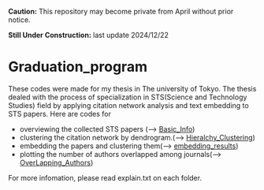 **Caution:** This repository may become private from April without prior notice.

**Still Under Construction:** last update 2024/12/22 


# Graduation_program

These codes were made for my thesis in The university of Tokyo.
The thesis dealed with the process of specialization in STS(Science and Technology Studies) field by applying citation network analysis and text embedding to STS papers.
Here are codes for

- overviewing the collected STS papers   (--> [Basic_Info](https://github.com/HirokiMiyabe/Graduation_program/tree/main/Basic_Info))
- clustering the citation network by dendrogram.(--> [Hieralchy_Clustering](https://github.com/HirokiMiyabe/Graduation_program/tree/main/Hieralchy_Clustering))
- embedding the papers and clustering them(--> [embedding_results](https://github.com/HirokiMiyabe/Graduation_program/tree/main/embedding_results))
- plotting the number of authors overlapped among journals(--> [OverLapping_Authors](https://github.com/HirokiMiyabe/Graduation_program/tree/main/OverLapping_Authors))
  

For more infomation, please read explain.txt on each folder.
